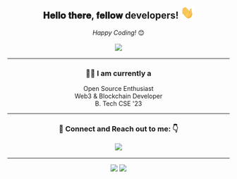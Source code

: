 <div align="center">
<h2> 𝐇𝐞𝐥𝐥𝐨 𝐭𝐡𝐞𝐫𝐞, 𝐟𝐞𝐥𝐥𝐨𝐰 developers! <img src="https://github.com/ABSphreak/ABSphreak/blob/master/gifs/Hi.gif" width="30"></h2>
</div>

<!-- ![GitHub_kabir0x23](https://user-images.githubusercontent.com/44284877/178658993-e498afd0-db9c-4f4d-ab59-0b0d5e14ab83.png "Kabir0x23")
 -->
<div align="center" width="50">

</div>

<div align="center">
<i>Happy Coding!</i> 😊
<br>
<br>
<img src="https://visitor-badge.laobi.icu/badge?page_id=andream7.andream7" />
</div>

---
<div align="center">
<h3> 👩‍💻 I am currently a
</h3>
Open Source Enthusiast
<br>
Web3 & Blockchain Developer
<br>
B. Tech CSE '23
</div>

---

<div align="center">
<h3> 🤝 Connect and Reach out to me: 👇
</h3>
<!--   <a href="">
    <img src="https://img.shields.io/badge/Twitter-1DA1F2?style=for-the-badge&logo=twitter&logoColor=white">
  </a> -->
<!--   <a href="https://www.linkedin.com/in/shukun-zhang-656546204/">
    <img src="https://img.shields.io/badge/LinkedIn-0077B5?style=for-the-badge&logo=linkedin&logoColor=white">
  </a>  -->
<!--   <a href="https://leetcode.cn/u/andream7/">
    <img src="https://img.shields.io/badge/LeetCode-F5A623?style=for-the-badge&logo=leetcode&logoColor=white">
  </a> -->
  <a href="mailto:zshirley518@gmail.com">
    <img src="https://img.shields.io/badge/Gmail-EA4335?style=for-the-badge&logo=gmail&logoColor=white" >
  </a>
</div>

---

<p align="center">
  <img width="49%" src="https://github-readme-stats.vercel.app/api?username=andream7&count_private=true&theme=dark&show_icons=true" />
  <img width="49%" src="https://github-readme-streak-stats.herokuapp.com/?user=andream7&theme=dark&count_private=true" />
</p>
